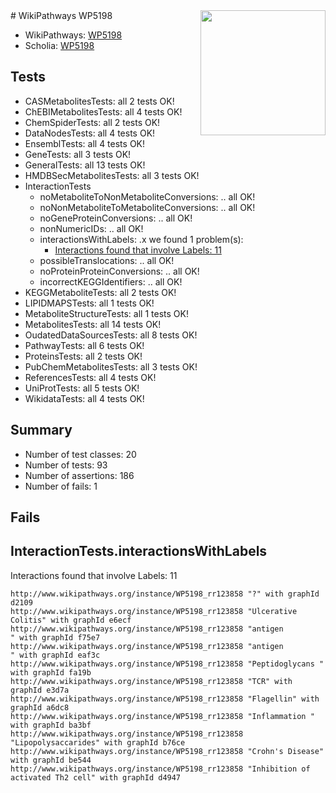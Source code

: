 <img style="float: right; width: 200px" src="https://upload.wikimedia.org/wikipedia/commons/thumb/8/83/Wplogo_with_text_500.png/640px-Wplogo_with_text_500.png" />
# WikiPathways WP5198

* WikiPathways: [WP5198](https://wikipathways.org/pathways/WP5198)
* Scholia: [WP5198](https://scholia.toolforge.org/wikipathways/WP5198)
## Tests
* CASMetabolitesTests: all 2 tests OK!
* ChEBIMetabolitesTests: all 4 tests OK!
* ChemSpiderTests: all 2 tests OK!
* DataNodesTests: all 4 tests OK!
* EnsemblTests: all 4 tests OK!
* GeneTests: all 3 tests OK!
* GeneralTests: all 13 tests OK!
* HMDBSecMetabolitesTests: all 3 tests OK!
* InteractionTests
    * noMetaboliteToNonMetaboliteConversions: .. all OK!
    * noNonMetaboliteToMetaboliteConversions: .. all OK!
    * noGeneProteinConversions: .. all OK!
    * nonNumericIDs: .. all OK!
    * interactionsWithLabels: .x we found 1 problem(s):
        * [Interactions found that involve Labels: 11](#fe97a8b9)
    * possibleTranslocations: .. all OK!
    * noProteinProteinConversions: .. all OK!
    * incorrectKEGGIdentifiers: .. all OK!
* KEGGMetaboliteTests: all 2 tests OK!
* LIPIDMAPSTests: all 1 tests OK!
* MetaboliteStructureTests: all 1 tests OK!
* MetabolitesTests: all 14 tests OK!
* OudatedDataSourcesTests: all 8 tests OK!
* PathwayTests: all 6 tests OK!
* ProteinsTests: all 2 tests OK!
* PubChemMetabolitesTests: all 3 tests OK!
* ReferencesTests: all 4 tests OK!
* UniProtTests: all 5 tests OK!
* WikidataTests: all 4 tests OK!


## Summary

* Number of test classes: 20
* Number of tests: 93
* Number of assertions: 186
* Number of fails: 1

## Fails

<a name="fe97a8b9" />

## InteractionTests.interactionsWithLabels

Interactions found that involve Labels: 11
```
http://www.wikipathways.org/instance/WP5198_rr123858 "?" with graphId d2109
http://www.wikipathways.org/instance/WP5198_rr123858 "Ulcerative Colitis" with graphId e6ecf
http://www.wikipathways.org/instance/WP5198_rr123858 "antigen 
" with graphId f75e7
http://www.wikipathways.org/instance/WP5198_rr123858 "antigen 
" with graphId eaf3c
http://www.wikipathways.org/instance/WP5198_rr123858 "Peptidoglycans " with graphId fa19b
http://www.wikipathways.org/instance/WP5198_rr123858 "TCR" with graphId e3d7a
http://www.wikipathways.org/instance/WP5198_rr123858 "Flagellin" with graphId a6dc8
http://www.wikipathways.org/instance/WP5198_rr123858 "Inflammation " with graphId ba3bf
http://www.wikipathways.org/instance/WP5198_rr123858 "Lipopolysaccarides" with graphId b76ce
http://www.wikipathways.org/instance/WP5198_rr123858 "Crohn's Disease" with graphId be544
http://www.wikipathways.org/instance/WP5198_rr123858 "Inhibition of activated Th2 cell" with graphId d4947
```

